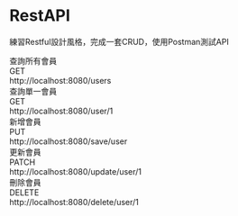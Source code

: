 # RestAPI

練習Restful設計風格，完成一套CRUD，使用Postman測試API

查詢所有會員<br>
GET<br>
http://localhost:8080/users<br>
查詢單一會員<br>
GET<br>
http://localhost:8080/user/1<br>
新增會員<br>
PUT<br>
http://localhost:8080/save/user<br>
更新會員<br>
PATCH<br>
http://localhost:8080/update/user/1<br>
刪除會員<br>
DELETE<br>
http://localhost:8080/delete/user/1<br>
